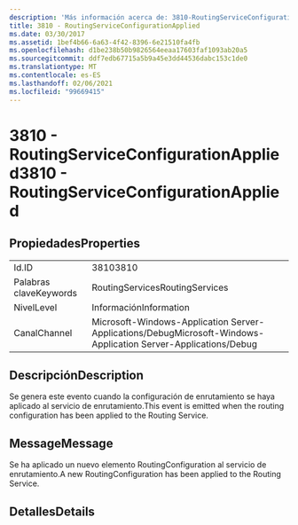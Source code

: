 ```yaml
---
description: 'Más información acerca de: 3810-RoutingServiceConfigurationApplied'
title: 3810 - RoutingServiceConfigurationApplied
ms.date: 03/30/2017
ms.assetid: 1bef4b66-6a63-4f42-8396-6e21510fa4fb
ms.openlocfilehash: d1be238b50b9826564eeaa17603faf1093ab20a5
ms.sourcegitcommit: ddf7edb67715a5b9a45e3dd44536dabc153c1de0
ms.translationtype: MT
ms.contentlocale: es-ES
ms.lasthandoff: 02/06/2021
ms.locfileid: "99669415"
---
```

# <a name="3810---routingserviceconfigurationapplied"></a><span data-ttu-id="12fb2-103">3810 - RoutingServiceConfigurationApplied</span><span class="sxs-lookup"><span data-stu-id="12fb2-103">3810 - RoutingServiceConfigurationApplied</span></span>

## <a name="properties"></a><span data-ttu-id="12fb2-104">Propiedades</span><span class="sxs-lookup"><span data-stu-id="12fb2-104">Properties</span></span>  
  
|||  
|-|-|  
|<span data-ttu-id="12fb2-105">Id.</span><span class="sxs-lookup"><span data-stu-id="12fb2-105">ID</span></span>|<span data-ttu-id="12fb2-106">3810</span><span class="sxs-lookup"><span data-stu-id="12fb2-106">3810</span></span>|  
|<span data-ttu-id="12fb2-107">Palabras clave</span><span class="sxs-lookup"><span data-stu-id="12fb2-107">Keywords</span></span>|<span data-ttu-id="12fb2-108">RoutingServices</span><span class="sxs-lookup"><span data-stu-id="12fb2-108">RoutingServices</span></span>|  
|<span data-ttu-id="12fb2-109">Nivel</span><span class="sxs-lookup"><span data-stu-id="12fb2-109">Level</span></span>|<span data-ttu-id="12fb2-110">Información</span><span class="sxs-lookup"><span data-stu-id="12fb2-110">Information</span></span>|  
|<span data-ttu-id="12fb2-111">Canal</span><span class="sxs-lookup"><span data-stu-id="12fb2-111">Channel</span></span>|<span data-ttu-id="12fb2-112">Microsoft-Windows-Application Server-Applications/Debug</span><span class="sxs-lookup"><span data-stu-id="12fb2-112">Microsoft-Windows-Application Server-Applications/Debug</span></span>|  
  
## <a name="description"></a><span data-ttu-id="12fb2-113">Descripción</span><span class="sxs-lookup"><span data-stu-id="12fb2-113">Description</span></span>  

 <span data-ttu-id="12fb2-114">Se genera este evento cuando la configuración de enrutamiento se haya aplicado al servicio de enrutamiento.</span><span class="sxs-lookup"><span data-stu-id="12fb2-114">This event is emitted when the routing configuration has been applied to the Routing Service.</span></span>  
  
## <a name="message"></a><span data-ttu-id="12fb2-115">Message</span><span class="sxs-lookup"><span data-stu-id="12fb2-115">Message</span></span>  

 <span data-ttu-id="12fb2-116">Se ha aplicado un nuevo elemento RoutingConfiguration al servicio de enrutamiento.</span><span class="sxs-lookup"><span data-stu-id="12fb2-116">A new RoutingConfiguration has been applied to the Routing Service.</span></span>  
  
## <a name="details"></a><span data-ttu-id="12fb2-117">Detalles</span><span class="sxs-lookup"><span data-stu-id="12fb2-117">Details</span></span>
